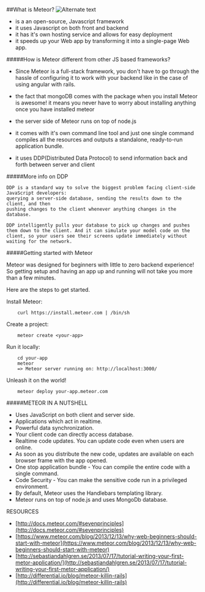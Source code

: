 




##What is Meteor?        ![Alternate text](http://mrcoles.com/media/img/meteor-js-animated.gif)


* is a an open-source, Javascript framework
* it uses Javascript on both front and backend
* it has it's own hosting service and allows for easy deployment
* it speeds up your Web app by transforming it into a single-page Web app. 


#####How is Meteor different from other JS based frameworks?
    
* Since Meteor is a full-stack framework, you don't have to go through the hassle of configuring it to work with your backend like in the case of using angular with rails.

* the fact that mongoDB comes with the package when you install Meteor is awesome! it means you never have to worry about installing anything once you have installed meteor

* the server side of Meteor runs on top of node.js 

* it comes with it's own command line tool and just one single command compiles all the resources and outputs a standalone, ready-to-run application bundle.

* it uses DDP(Distributed Data Protocol) to send information back and forth between server and client


#####More info on DDP
    
    DDP is a standard way to solve the biggest problem facing client-side JavaScript developers: 
    querying a server-side database, sending the results down to the client, and then 
    pushing changes to the client whenever anything changes in the database. 
    
	DDP intelligently pulls your database to pick up changes and pushes 
	them down to the client. And it can simulate your model code on the 
	client, so your users see their screens update immediately without waiting for the network.


#####Getting started with Meteor

Meteor was designed for beginners with little to zero backend experience! So getting setup and having an app up and running will not take you more than a few minutes.

Here are the steps to get started.

Install Meteor:

		curl https://install.meteor.com | /bin/sh		
Create a project:
		
		meteor create <your-app>
		
Run it locally:

		cd your-app
		meteor 
		=> Meteor server running on: http://localhost:3000/
		
Unleash it on the world!

		meteor deploy your-app.meteor.com


    

#####METEOR IN A NUTSHELL

* Uses JavaScript on both client and server side. 
* Applications which act in realtime. 
* Powerful data synchronization. 
* Your client code can directly access database. 
* Realtime code updates. You can update code even when users are online. 
* As soon as you distribute the new code, updates are available on each browser frame with the app opened. 
* One stop application bundle - You can compile the entire code with a single command. 
* Code Security - You can make the sensitive code run in a privileged environment. 
* By default, Meteor uses the Handlebars templating library. 
* Meteor runs on top of node.js and uses MongoDb database.

RESOURCES

* [http://docs.meteor.com/#sevenprinciples](http://docs.meteor.com/#sevenprinciples)
* [https://www.meteor.com/blog/2013/12/13/why-web-beginners-should-start-with-meteor](https://www.meteor.com/blog/2013/12/13/why-web-beginners-should-start-with-meteor)
* [http://sebastiandahlgren.se/2013/07/17/tutorial-writing-your-first-metor-application/](http://sebastiandahlgren.se/2013/07/17/tutorial-writing-your-first-metor-application/)
* [http://differential.io/blog/meteor-killin-rails](http://differential.io/blog/meteor-killin-rails)

